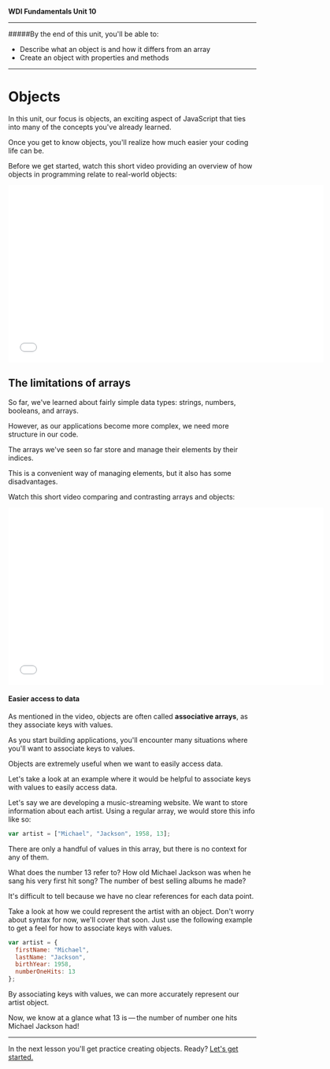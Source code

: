 **WDI Fundamentals Unit 10**

---

#####By the end of this unit, you'll be able to:
- Describe what an object is and how it differs from an array
- Create an object with properties and methods

---


# Objects


In this unit, our focus is objects, an exciting aspect of JavaScript that ties into many of the concepts you've already learned.

Once you get to know objects, you'll realize how much easier your coding life can be.

Before we get started, watch this short video providing an overview of how objects in programming relate to real-world objects:

<iframe src="//fast.wistia.net/embed/iframe/lwjshtw79q?seo=false" title="Wistia video player" allowtransparency="true" frameborder="0" scrolling="no" class="wistia_embed" name="wistia_embed" allowfullscreen mozallowfullscreen webkitallowfullscreen oallowfullscreen msallowfullscreen width="640" height="360"></iframe>


## The limitations of arrays
So far, we've learned about fairly simple data types: strings, numbers, booleans, and arrays.

However, as our applications become more complex, we need more structure in our code.

The arrays we've seen so far store and manage their elements by their indices.

This is a convenient way of managing elements, but it also has some disadvantages.

Watch this short video comparing and contrasting arrays and objects:

<iframe src="//fast.wistia.net/embed/iframe/m8d1oq04br?seo=false" title="Wistia video player" allowtransparency="true" frameborder="0" scrolling="no" class="wistia_embed" name="wistia_embed" allowfullscreen mozallowfullscreen webkitallowfullscreen oallowfullscreen msallowfullscreen width="640" height="360"></iframe>

#### Easier access to data

As mentioned in the video, objects are often called **associative arrays**, as they associate keys with values.

As you start building applications, you'll encounter many situations where you'll want to associate keys to values.

Objects are extremely useful when we want to easily access data.

Let's take a look at an example where it would be helpful to associate keys with values to easily access data.

Let's say we are developing a music-streaming website. We want to store information about each artist. Using a regular array, we would store this info like so:

```js
var artist = ["Michael", "Jackson", 1958, 13];
```

There are only a handful of values in this array, but there is no context for any of them.

What does the number 13 refer to? How old Michael Jackson was when he sang his very first hit song? The number of best selling albums he made?

It's difficult to tell because we have no clear references for each data point.

Take a look at how we could represent the artist with an object. Don't worry about syntax for now, we'll cover that soon. Just use the following example to get a feel for how to associate keys with values.

```js
var artist = {
  firstName: "Michael",
  lastName: "Jackson",
  birthYear: 1958,
  numberOneHits: 13
};
```

By associating keys with values, we can more accurately represent our artist object.

Now, we know at a glance what 13 is &mdash; the number of number one hits Michael Jackson had!


---


In the next lesson you'll get practice creating objects. Ready? [Let's get started.](creating-objects.md)
